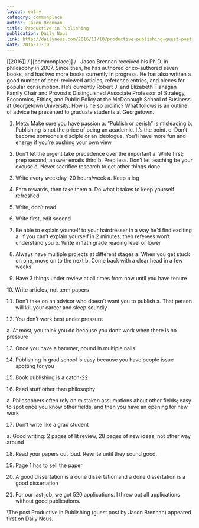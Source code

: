 ```yaml
---
layout: entry
category: commonplace
author: Jason Brennan
title: Productive in Publishing
publication: Daily Nous
link: http://dailynous.com/2016/11/10/productive-publishing-guest-post-jason-brennan/
date: 2016-11-10
---
```


[[2016]] / [[commonplace]] / 
 
Jason Brennan received his Ph.D. in philosophy in 2007. Since then, he has authored or co-authored seven books, and has two more books currently in progress. He has also written a good number of peer-reviewed articles, reference entries, and pieces for popular consumption. He’s currently Robert J. and Elizabeth Flanagan Family Chair and Provost’s Distinguished Associate Professor of Strategy, Economics, Ethics, and Public Policy at the McDonough School of Business at Georgetown University. How is he so prolific? What follows is an outline of advice he presented to graduate students at Georgetown.

1. Meta: Make sure you have passion
 a. “Publish or perish” is misleading
 b. Publishing is not the price of being an academic. It’s the point.
 c. Don’t become someone’s disciple or an ideologue. You’ll have more fun and energy if you’re pushing your own view

2. Don’t let the urgent take precedence over the important
 a. Write first; prep second; answer emails third
 b. Prep less. Don’t let teaching be your excuse
 c. Never sacrifice research to get other things done

3. Write every weekday, 20 hours/week
 a. Keep a log

4. Earn rewards, then take them
 a. Do what it takes to keep yourself refreshed

5. Write, don’t read

6. Write first, edit second

7. Be able to explain yourself to your hairdresser in a way he’d find exciting
 a. If you can’t explain yourself in 2 minutes, then referees won’t understand you
 b. Write in 12th grade reading level or lower

8. Always have multiple projects at different stages
 a. When you get stuck on one, move on to the next
 b. Come back with a clear head in a few weeks


9. Have 3 things under review at all times from now until you have tenure

10. Write articles, not term papers

11. Don’t take on an advisor who doesn’t want you to publish
 a. That person will kill your career and sleep soundly

12. You don’t work best under pressure

 a. At most, you think you do because you don’t work when there is no pressure

13. Once you have a hammer, pound in multiple nails

14. Publishing in grad school is easy because you have people issue spotting for you

15. Book publishing is a catch-22

16. Read stuff other than philosophy

 a. Philosophers often rely on mistaken assumptions about other fields; easy to spot once you know other fields, and then you have
 an opening for new work

17. Don’t write like a grad student

 a. Good writing: 2 pages of lit review, 28 pages of new ideas, not other way around

18. Read your papers out loud. Rewrite until they sound good.

19. Page 1 has to sell the paper

20. A good dissertation is a done dissertation and a done dissertation is a good dissertation

21. For our last job, we got 520 applications. I threw out all applications without good publications.

\The post Productive in Publishing (guest post by Jason Brennan) appeared first on Daily Nous.
